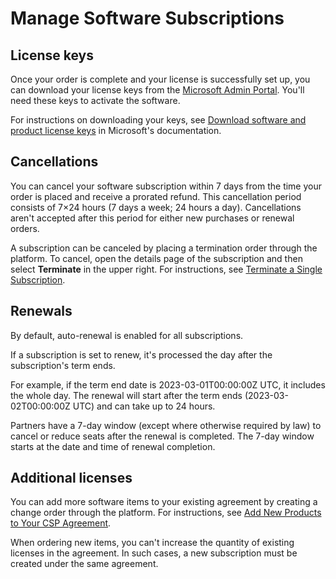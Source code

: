 # Manage Software Subscriptions

## License keys <a href="#download-perpetual-software-and-product-license-keys-in-microsoft-365" id="download-perpetual-software-and-product-license-keys-in-microsoft-365"></a>

Once your order is complete and your license is successfully set up, you can download your license keys from the [Microsoft Admin Portal](https://admin.microsoft.com/). You'll need these keys to activate the software.&#x20;

For instructions on downloading your keys, see [Download software and product license keys](https://learn.microsoft.com/en-us/microsoft-365/admin/setup/download-software-licenses-csp?view=o365-worldwide#download-software-and-product-license-keys) in Microsoft's documentation.

## Cancellations <a href="#cancellations" id="cancellations"></a>

You can cancel your software subscription within 7 days from the time your order is placed and receive a prorated refund. This cancellation period consists of 7×24 hours (7 days a week; 24 hours a day). Cancellations aren't accepted after this period for either new purchases or renewal orders.

A subscription can be canceled by placing a termination order through the platform. To cancel, open the details page of the subscription and then select **Terminate** in the upper right. For instructions, see [Terminate a Single Subscription](https://docs.platform.softwareone.com/extensions/microsoft-cloud-solution-provider/tutorials-and-videos/microsoft-365/terminate-microsoft-subscription).

## Renewals <a href="#renewals" id="renewals"></a>

By default, auto-renewal is enabled for all subscriptions.

If a subscription is set to renew, it's processed the day after the subscription's term ends.

For example, if the term end date is 2023-03-01T00:00:00Z UTC, it includes the whole day. The renewal will start after the term ends (2023-03-02T00:00:00Z UTC) and can take up to 24 hours.&#x20;

Partners have a 7-day window (except where otherwise required by law) to cancel or reduce seats after the renewal is completed. The 7-day window starts at the date and time of renewal completion.

## Additional licenses <a href="#additional-licenses" id="additional-licenses"></a>

You can add more software items to your existing agreement by creating a change order through the platform. For instructions, see [Add New Products to Your CSP Agreement](https://docs.platform.softwareone.com/extensions/microsoft-cloud-solution-provider/tutorials-and-videos/microsoft-365/add-new-products-to-your-csp-agreement).&#x20;

When ordering new items, you can't increase the quantity of existing licenses in the agreement. In such cases, a new subscription must be created under the same agreement.
